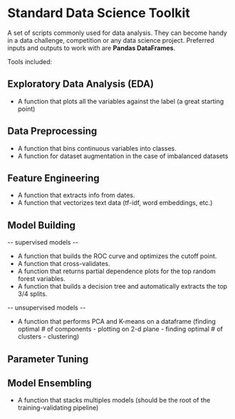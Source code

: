 # Standard Data Science Toolkit
A set of scripts commonly used for data analysis. They can become handy in a data challenge, competition or any data science project. Preferred inputs and outputs to work with are **Pandas DataFrames**.

Tools included:
## Exploratory Data Analysis (EDA)
- A function that plots all the variables against the label (a great starting point)


## Data Preprocessing
- A function that bins continuous variables into classes. 
- A function for dataset augmentation in the case of imbalanced datasets


## Feature Engineering
- A function that extracts info from dates.
- A function that vectorizes text data (tf-idf, word embeddings, etc.)


## Model Building
-- supervised models -- 
- A function that builds the ROC curve and optimizes the cutoff point.
- A function that cross-validates.
- A function that returns partial dependence plots for the top random forest variables. 
- A function that builds a decision tree and automatically extracts the top 3/4 splits.

-- unsupervised models -- 
- A function that performs PCA and K-means on a dataframe (finding optimal # of components - plotting on 2-d plane - finding optimal # of clusters - clustering)

## Parameter Tuning

## Model Ensembling
- A function that stacks multiples models (should be the root of the training-validating pipeline)
